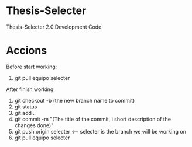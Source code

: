 # Thesis-Selecter
Thesis-Selecter 2.0 Development Code

# Accions
Before start working:
1. git pull equipo selecter

After finish working
1. git checkout -b (the new branch name to commit)
2. git status
3. git add .
4. git commit -m "(The title of the commit, i short description of the changes done)"
5. git push origin selecter  <-- selecter is the branch we will be working on
6. git pull equipo selecter
